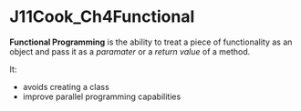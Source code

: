 # J11Cook_Ch4Functional

**Functional Programming** is the ability to treat a piece of functionality as
an object and pass it as a *paramater* or a *return value* of a method.

It:
 - avoids creating a class
 - improve parallel programming capabilities
